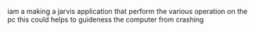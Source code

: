 iam a making a   jarvis application that perform the various operation  on the pc this could helps to guideness the computer from crashing
